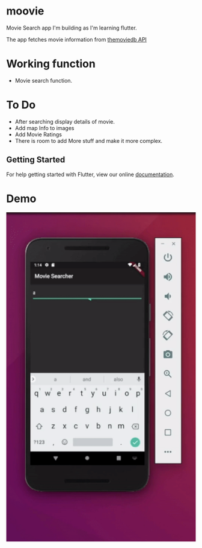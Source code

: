 # moovie

Movie Search app I'm building as I'm learning flutter.

The app fetches movie information from [themoviedb API](https://api.themoviedb.org)

# Working function 

- Movie search function.

# To Do 
- After searching display details of movie.
- Add map Info to images 
- Add Movie Ratings 
- There is room to add More stuff and make it more complex.



## Getting Started

For help getting started with Flutter, view our online
[documentation](https://flutter.io/).


# Demo 

![Demo](demo.gif)


